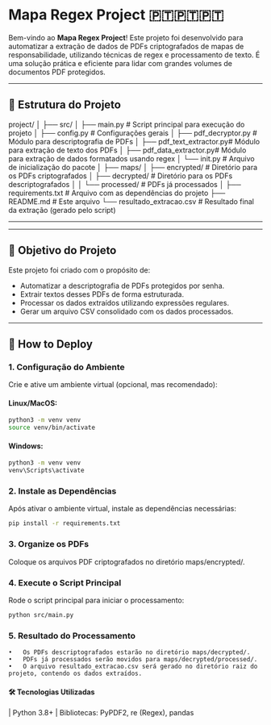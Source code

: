 # **Mapa Regex Project** 🇵🇹🇵🇹🇵🇹

Bem-vindo ao **Mapa Regex Project**! Este projeto foi desenvolvido para automatizar a extração de dados de PDFs criptografados de mapas de responsabilidade, utilizando técnicas de regex e processamento de texto. É uma solução prática e eficiente para lidar com grandes volumes de documentos PDF protegidos.

---

## **📂 Estrutura do Projeto**
project/
│
├── src/
│   ├── main.py              # Script principal para execução do projeto
│   ├── config.py            # Configurações gerais
│   ├── pdf_decryptor.py     # Módulo para descriptografia de PDFs
│   ├── pdf_text_extractor.py# Módulo para extração de texto dos PDFs
│   ├── pdf_data_extractor.py# Módulo para extração de dados formatados usando regex
│   └── init.py          # Arquivo de inicialização do pacote
│
├── maps/
│   ├── encrypted/           # Diretório para os PDFs criptografados
│   ├── decrypted/           # Diretório para os PDFs descriptografados
│   │   └── processed/       # PDFs já processados
│
├── requirements.txt         # Arquivo com as dependências do projeto
├── README.md                # Este arquivo
└── resultado_extracao.csv   # Resultado final da extração (gerado pelo script)

---

---

## **🎯 Objetivo do Projeto**

Este projeto foi criado com o propósito de:

- Automatizar a descriptografia de PDFs protegidos por senha.
- Extrair textos desses PDFs de forma estruturada.
- Processar os dados extraídos utilizando expressões regulares.
- Gerar um arquivo CSV consolidado com os dados processados.

---

## **🔮 How to Deploy**

### 1. Configuração do Ambiente

Crie e ative um ambiente virtual (opcional, mas recomendado):

#### Linux/MacOS:
```bash
python3 -m venv venv
source venv/bin/activate
```

#### Windows:
```bash
python3 -m venv venv
venv\Scripts\activate
```

### 2. Instale as Dependências

Após ativar o ambiente virtual, instale as dependências necessárias:
```bash
pip install -r requirements.txt
```

### 3. Organize os PDFs

Coloque os arquivos PDF criptografados no diretório maps/encrypted/.

### 4. Execute o Script Principal

Rode o script principal para iniciar o processamento:
```bash
python src/main.py
```

### 5. Resultado do Processamento
	•	Os PDFs descriptografados estarão no diretório maps/decrypted/.
	•	PDFs já processados serão movidos para maps/decrypted/processed/.
	•	O arquivo resultado_extracao.csv será gerado no diretório raiz do projeto, contendo os dados extraídos.

#### 🛠️ Tecnologias Utilizadas 
| Python 3.8+ | Bibliotecas: PyPDF2, re (Regex), pandas